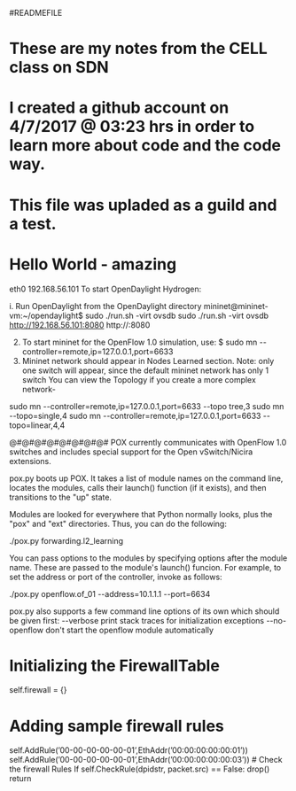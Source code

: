 #READMEFILE
# These are my notes from the CELL class on SDN
# I created a github account on 4/7/2017 @ 03:23 hrs in order to learn more about code and the code way. 
# This file was upladed as a guild and a test. 
#
# Hello World - amazing



eth0 192.168.56.101
    To start OpenDaylight Hydrogen:

i. Run OpenDaylight from the OpenDaylight directory 
mininet@mininet-vm:~/opendaylight$ sudo ./run.sh -virt ovsdb
sudo ./run.sh -virt ovsdb
http://192.168.56.101:8080
http://<host only ip-address-of-machine-where-you-ran-opendaylight>:8080

2. To start mininet for the OpenFlow 1.0 simulation, use:
$ sudo mn --controller=remote,ip=127.0.0.1,port=6633
3. Mininet network should appear in Nodes Learned section.
Note: only one switch will appear, since the default mininet network has only 1 switch
You can view the Topology if you create a more complex network- 

sudo mn --controller=remote,ip=127.0.0.1,port=6633 --topo tree,3
sudo mn --topo=single,4
sudo mn --controller=remote,ip=127.0.0.1,port=6633 --topo=linear,4,4



@#@#@#@#@#@#@#@#
POX currently communicates with OpenFlow 1.0 switches and includes
special support for the Open vSwitch/Nicira extensions.

pox.py boots up POX. It takes a list of module names on the command line,
locates the modules, calls their launch() function (if it exists), and
then transitions to the "up" state.

Modules are looked for everywhere that Python normally looks, plus the
"pox" and "ext" directories.  Thus, you can do the following:

  ./pox.py forwarding.l2_learning

You can pass options to the modules by specifying options after the module
name.  These are passed to the module's launch() funcion.  For example,
to set the address or port of the controller, invoke as follows:

  ./pox.py openflow.of_01 --address=10.1.1.1 --port=6634

pox.py also supports a few command line options of its own which should
be given first:
 --verbose      print stack traces for initialization exceptions
 --no-openflow  don't start the openflow module automatically
 
 
 
 
 
 
# Initializing the FirewallTable
self.firewall = {}
# Adding sample firewall rules
self.AddRule(’00-00-00-00-00-01’,EthAddr(’00:00:00:00:00:01’))
self.AddRule(’00-00-00-00-00-01’,EthAddr(’00:00:00:00:00:03’))
    # Check the firewall Rules
    If self.CheckRule(dpidstr, packet.src) == False:
       drop()
       return
       
       
       
